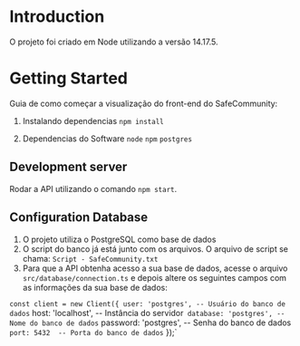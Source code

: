 # Introduction 
O projeto foi criado em Node utilizando a versão 14.17.5.

# Getting Started
Guia de como começar a visualização do front-end do SafeCommunity:
1. Instalando dependencias
        `npm install`

2. Dependencias do Software
        `node`
        `npm`
        `postgres`

## Development server

Rodar a API utilizando o comando `npm start`.

## Configuration Database

1. O projeto utiliza o PostgreSQL como base de dados
2. O script do banco já está junto com os arquivos. O arquivo de script se chama: `Script - SafeCommunity.txt`
3. Para que a API obtenha acesso a sua base de dados, acesse o arquivo `src/database/connection.ts` e depois altere os seguintes campos com as informações da sua base de dados:


`const client = new Client({
    user: 'postgres', -- Usuário do banco de dados`
    host: 'localhost', -- Instância do servidor`
    database: 'postgres', -- Nome do banco de dados`
    password: 'postgres', -- Senha do banco de dados`
    port: 5432  -- Porta do banco de dados`
});`
